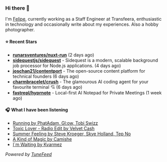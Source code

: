 ### Hi there 👋

I'm [Felipe](https://felipevm.com), currently working as a Staff Engineer at Transfeera, enthusiastic in technology and occasionally write about my experiences. Also a hobby photographer.

#### ⭐ Recent Stars
- **[runarsventures/nuxt-run](https://github.com/runarsventures/nuxt-run)** (2 days ago)
- **[sidequestjs/sidequest](https://github.com/sidequestjs/sidequest)** - Sidequest is a modern, scalable background job processor for Node.js applications. (4 days ago)
- **[joschan21/contentport](https://github.com/joschan21/contentport)** - The open-source content platform for technical founders (6 days ago)
- **[charmbracelet/crush](https://github.com/charmbracelet/crush)** - The glamourous AI coding agent for your favourite terminal 💘 (6 days ago)
- **[fastrepl/hyprnote](https://github.com/fastrepl/hyprnote)** - Local-first AI Notepad for Private Meetings (1 week ago)

#### 🎧 What I have been listening
- [Running by PhatAdam, Gl:ow, Tobi Swizz](https://open.spotify.com/track/1mMIFvBv5g83yZ1Lholebc)
- [Toxic Lover - Radio Edit by Velvet Cash](https://open.spotify.com/track/1Gp4nJCkv0Zz1cSmF4ACpB)
- [Summer Feeling by Steve Kroeger, Skye Holland, Tep No](https://open.spotify.com/track/3Erp9TO9MyayX7mWWqoATf)
- [A Kind of Magic by Camishe](https://open.spotify.com/track/30RAf60zFvdZnApggExOpJ)
- [I`m Waiting by Kvarmez](https://open.spotify.com/track/3VwfQoSsWs1XtydvOmIq7F)

_Powered by [TuneFeed](https://tunefeed.app?ref=github.com)_
